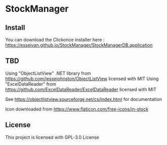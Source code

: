 # StockManager

## Install
You can download the Clickonce installer here : https://esseivan.github.io/StockManager/StockManagerDB.application

## TBD

Using "ObjectListView" .NET library from https://github.com/jessejohnston/ObjectListView licensed with MIT
Using "ExcelDataReader" from https://github.com/ExcelDataReader/ExcelDataReader licensed with MIT

See https://objectlistview.sourceforge.net/cs/index.html for documentation

Icon downloaded from https://www.flaticon.com/free-icons/in-stock

## License
This project is licensed with GPL-3.0 License